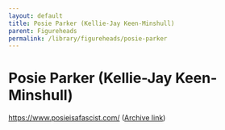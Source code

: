 ```yaml
---
layout: default
title: Posie Parker (Kellie-Jay Keen-Minshull)
parent: Figureheads
permalink: /library/figureheads/posie-parker
---
```


# Posie Parker (Kellie-Jay Keen-Minshull)

<https://www.posieisafascist.com/> ([Archive link](https://web.archive.org/web/20230409215213/https://www.posieisafascist.com/))
